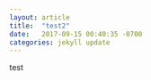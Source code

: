 ```yaml
---
layout: article
title:  "test2"
date:   2017-09-15 00:40:35 -0700
categories: jekyll update
---
```



test
